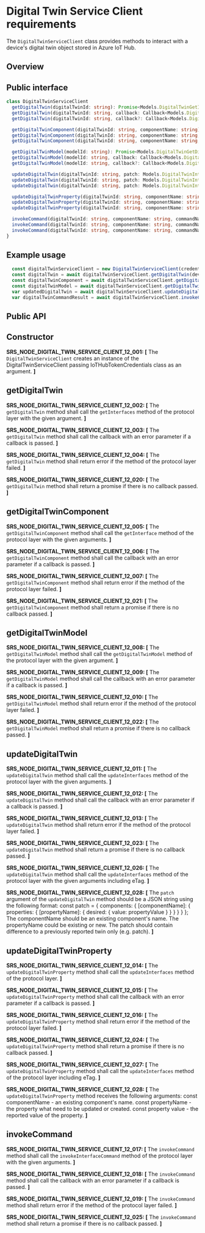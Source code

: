 # Digital Twin Service Client requirements

The `DigitalTwinServiceClient` class provides methods to interact with a device's digital twin object stored in Azure IoT Hub.

## Overview

## Public interface

```typescript
class DigitalTwinServiceClient
  getDigitalTwin(digitalTwinId: string): Promise<Models.DigitalTwinGetInterfacesResponse>;
  getDigitalTwin(digitalTwinId: string, callback: Callback<Models.DigitalTwinGetInterfacesResponse>): void;
  getDigitalTwin(digitalTwinId: string, callback?: Callback<Models.DigitalTwinGetInterfacesResponse>): void | Promise<Models.DigitalTwinGetInterfacesResponse> {

  getDigitalTwinComponent(digitalTwinId: string, componentName: string): Promise<Models.DigitalTwinGetInterfaceResponse>;
  getDigitalTwinComponent(digitalTwinId: string, componentName: string, callback: Callback<Models.DigitalTwinGetInterfaceResponse>): void;
  getDigitalTwinComponent(digitalTwinId: string, componentName: string, callback?: Callback<Models.DigitalTwinGetInterfaceResponse>): void | Promise<Models.DigitalTwinGetInterfaceResponse> {

  getDigitalTwinModel(modelId: string): Promise<Models.DigitalTwinGetDigitalTwinModelResponse>;
  getDigitalTwinModel(modelId: string, callback: Callback<Models.DigitalTwinGetDigitalTwinModelResponse>): void;
  getDigitalTwinModel(modelId: string, callback?: Callback<Models.DigitalTwinGetDigitalTwinModelResponse>): void | Promise<Models.DigitalTwinGetDigitalTwinModelResponse> {

  updateDigitalTwin(digitalTwinId: string, patch: Models.DigitalTwinInterfacesPatch): Promise<Models.DigitalTwinUpdateInterfacesResponse>;
  updateDigitalTwin(digitalTwinId: string, patch: Models.DigitalTwinInterfacesPatch, callback: Callback<Models.DigitalTwinUpdateInterfacesResponse>): void;
  updateDigitalTwin(digitalTwinId: string, patch: Models.DigitalTwinInterfacesPatch, callback?: Callback<Models.DigitalTwinUpdateInterfacesResponse>): void | Promise<Models.DigitalTwinUpdateInterfacesResponse> {

  updateDigitalTwinProperty(digitalTwinId: string, componentName: string, propertyName: string, propertyValue: string): Promise<Models.DigitalTwinUpdateInterfacesResponse>;
  updateDigitalTwinProperty(digitalTwinId: string, componentName: string, propertyName: string, propertyValue: string, callback: Callback<Models.DigitalTwinUpdateInterfacesResponse>): void;
  updateDigitalTwinProperty(digitalTwinId: string, componentName: string, propertyName: string, propertyValue: string, callback?: Callback<Models.DigitalTwinUpdateInterfacesResponse>): void | Promise<Models.DigitalTwinUpdateInterfacesResponse> {

  invokeCommand(digitalTwinId: string, componentName: string, commandName: string, argument: string): Promise<Models.DigitalTwinInvokeInterfaceCommandResponse>;
  invokeCommand(digitalTwinId: string, componentName: string, commandName: string, argument: string, callback: Callback<Models.DigitalTwinInvokeInterfaceCommandResponse>): void;
  invokeCommand(digitalTwinId: string, componentName: string, commandName: string, argument: string, callback?: Callback<Models.DigitalTwinInvokeInterfaceCommandResponse>): void | Promise<Models.DigitalTwinInvokeInterfaceCommandResponse> {
}
```

## Example usage

```javascript
  const digitalTwinServiceClient = new DigitalTwinServiceClient(credentials);
  const digitalTwin = await digitalTwinServiceClient.getDigitalTwin(deviceDescription.deviceId);
  const digitalTwinComponent = await digitalTwinServiceClient.getDigitalTwinComponent(deviceDescription.deviceId, componentName);
  const digitalTwinModel = await digitalTwinServiceClient.getDigitalTwinModel(modelId);
  var updatedDigitalTwin = await digitalTwinServiceClient.updateDigitalTwin(deviceDescription.deviceId, patch, digitalTwin.eTag);
  var digitalTwinCommandResult = await digitalTwinServiceClient.invokeCommand(digitalTwin.Id, digitalTwinComponentName, digitalTwinCommandName, digitalTwinArgument);
```

## Public API

## Constructor

**SRS_NODE_DIGITAL_TWIN_SERVICE_CLIENT_12_001: [** The `DigitalTwinServiceClient` creates an instance of the DigitalTwinServiceClient passing IoTHubTokenCredentials class as an argument. **]**

## getDigitalTwin

**SRS_NODE_DIGITAL_TWIN_SERVICE_CLIENT_12_002: [** The `getDigitalTwin` method shall call the `getInterfaces` method of the protocol layer with the given argument. **]**

**SRS_NODE_DIGITAL_TWIN_SERVICE_CLIENT_12_003: [** The `getDigitalTwin` method shall call the callback with an error parameter if a callback is passed. **]**

**SRS_NODE_DIGITAL_TWIN_SERVICE_CLIENT_12_004: [** The `getDigitalTwin` method shall return error if the method of the protocol layer failed. **]**

**SRS_NODE_DIGITAL_TWIN_SERVICE_CLIENT_12_020: [** The `getDigitalTwin` method shall return a promise if there is no callback passed. **]**

## getDigitalTwinComponent

**SRS_NODE_DIGITAL_TWIN_SERVICE_CLIENT_12_005: [** The `getDigitalTwinComponent` method shall call the `getInterface` method of the protocol layer with the given arguments. **]**

**SRS_NODE_DIGITAL_TWIN_SERVICE_CLIENT_12_006: [** The `getDigitalTwinComponent` method shall call the callback with an error parameter if a callback is passed. **]**

**SRS_NODE_DIGITAL_TWIN_SERVICE_CLIENT_12_007: [** The `getDigitalTwinComponent` method shall return error if the method of the protocol layer failed. **]**

**SRS_NODE_DIGITAL_TWIN_SERVICE_CLIENT_12_021: [** The `getDigitalTwinComponent` method shall return a promise if there is no callback passed. **]**

## getDigitalTwinModel

**SRS_NODE_DIGITAL_TWIN_SERVICE_CLIENT_12_008: [** The `getDigitalTwinModel` method shall call the `getDigitalTwinModel` method of the protocol layer with the given argument. **]**

**SRS_NODE_DIGITAL_TWIN_SERVICE_CLIENT_12_009: [** The `getDigitalTwinModel` method shall call the callback with an error parameter if a callback is passed. **]**

**SRS_NODE_DIGITAL_TWIN_SERVICE_CLIENT_12_010: [** The `getDigitalTwinModel` method shall return error if the method of the protocol layer failed. **]**

**SRS_NODE_DIGITAL_TWIN_SERVICE_CLIENT_12_022: [** The `getDigitalTwinModel` method shall return a promise if there is no callback passed. **]**

## updateDigitalTwin

**SRS_NODE_DIGITAL_TWIN_SERVICE_CLIENT_12_011: [** The `updateDigitalTwin` method shall call the `updateInterfaces` method of the protocol layer with the given arguments. **]**

**SRS_NODE_DIGITAL_TWIN_SERVICE_CLIENT_12_012: [** The `updateDigitalTwin` method shall call the callback with an error parameter if a callback is passed. **]**

**SRS_NODE_DIGITAL_TWIN_SERVICE_CLIENT_12_013: [** The `updateDigitalTwin` method shall return error if the method of the protocol layer failed. **]**

**SRS_NODE_DIGITAL_TWIN_SERVICE_CLIENT_12_023: [** The `updateDigitalTwin` method shall return a promise if there is no callback passed. **]**

**SRS_NODE_DIGITAL_TWIN_SERVICE_CLIENT_12_026: [** The `updateDigitalTwin` method shall call the `updateInterfaces` method of the protocol layer with the given arguments including eTag. **]**

**SRS_NODE_DIGITAL_TWIN_SERVICE_CLIENT_12_028: [** The `patch` argument of the `updateDigitalTwin` method should be a JSON string using the following format:
 const patch = {
    components: {
      [componentName]: {
        properties: {
          [propertyName]: {
            desired: {
              value: propertyValue
            }
          }
        }
      }
    }
  };
  The componentName should be an existing component's name.
  The propertyName could be existing or new.
  The patch should contain difference to a previously reported twin only (e.g. patch).
 **]**

## updateDigitalTwinProperty

**SRS_NODE_DIGITAL_TWIN_SERVICE_CLIENT_12_014: [** The `updateDigitalTwinProperty` method shall call the `updateInterfaces` method of the protocol layer. **]**

**SRS_NODE_DIGITAL_TWIN_SERVICE_CLIENT_12_015: [** The `updateDigitalTwinProperty` method shall call the callback with an error parameter if a callback is passed. **]**

**SRS_NODE_DIGITAL_TWIN_SERVICE_CLIENT_12_016: [** The `updateDigitalTwinProperty` method shall return error if the method of the protocol layer failed. **]**

**SRS_NODE_DIGITAL_TWIN_SERVICE_CLIENT_12_024: [** The `updateDigitalTwinProperty` method shall return a promise if there is no callback passed. **]**

**SRS_NODE_DIGITAL_TWIN_SERVICE_CLIENT_12_027: [** The `updateDigitalTwinProperty` method shall call the `updateInterfaces` method of the protocol layer including eTag. **]**

**SRS_NODE_DIGITAL_TWIN_SERVICE_CLIENT_12_028: [** The `updateDigitalTwinProperty` method receives the following arguments:
  const componentName - an existing component's name.
  const propertyName - the property what need to be updated or created.
  const property value - the reported value of the property.
 **]**

## invokeCommand

**SRS_NODE_DIGITAL_TWIN_SERVICE_CLIENT_12_017: [** The `invokeCommand` method shall call the `invokeInterfaceCommand` method of the protocol layer with the given arguments. **]**

**SRS_NODE_DIGITAL_TWIN_SERVICE_CLIENT_12_018: [** The `invokeCommand` method shall call the callback with an error parameter if a callback is passed. **]**

**SRS_NODE_DIGITAL_TWIN_SERVICE_CLIENT_12_019: [** The `invokeCommand` method shall return error if the method of the protocol layer failed. **]**

**SRS_NODE_DIGITAL_TWIN_SERVICE_CLIENT_12_025: [** The `invokeCommand` method shall return a promise if there is no callback passed. **]**
